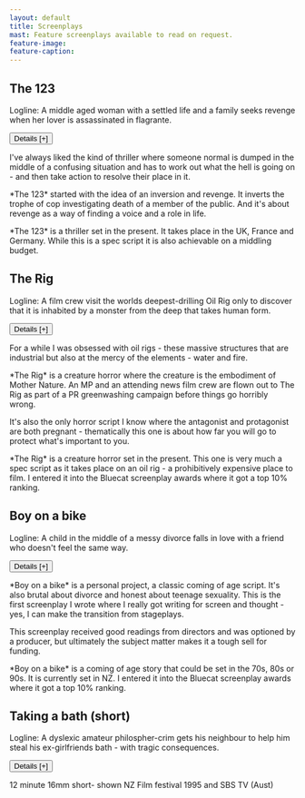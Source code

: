 ```yaml
---
layout: default
title: Screenplays
mast: Feature screenplays available to read on request.
feature-image:
feature-caption:
---
```


<section>

<h2>The 123</h2>

<p class="logline">Logline: A middle aged woman with a settled life and a family seeks revenge when her lover is assassinated in flagrante.</p>

<button type="button" class="collapsible" aria-label="Show details screen play called the one two three">Details [+]</button>
<div class="content">
<p>I've always liked the kind of thriller where someone normal is dumped in the middle of a confusing situation and has to work out what the hell is going on - and then take action to resolve their place in it.</p>
<p>*The 123* started with the idea of an inversion and revenge. It inverts the trophe of cop investigating death of a member of the public. And it's about revenge as a way of finding a voice and a role in life. </p>

<p class="details">*The 123* is a thriller set in the present. It takes place in the UK, France and Germany. While this is a spec script it is also achievable on a middling budget.</p>
</div>


<h2>The Rig</h2>

<p class="logline">Logline: A film crew visit the worlds deepest-drilling Oil Rig only to discover that it is inhabited by a monster from the deep that takes human form.</p>

<button type="button" class="collapsible" aria-label="Show details screen play called The Rig">Details [+]</button>
<div class="content">
<p>For a while I was obsessed with oil rigs - these massive structures that are industrial but also at the mercy of the elements - water and fire.</p>
<p>*The Rig* is a creature horror where the creature is the embodiment of Mother Nature. An MP and an attending news film crew are flown out to The Rig as part of a PR greenwashing campaign before things go horribly wrong.</p>
<p>It's also the only horror script I know where the antagonist and protagonist are both pregnant - thematically this one is about how far you will go to protect what's important to you.</p>

<p class="details">*The Rig* is a creature horror set in the present. This one is very much a spec script as it takes place on an oil rig - a prohibitively expensive place to film. I entered it into the Bluecat screenplay awards where it got a top 10% ranking.</p>
</div>


<h2>Boy on a bike</h2>

<p class="logline">Logline: A child in the middle of a messy divorce falls in love with a friend who doesn't feel the same way.</p>

<button type="button" class="collapsible" aria-label="Show details screen play called Boy on a bike">Details [+]</button>
<div class="content">

<p>*Boy on a bike* is a personal project, a classic coming of age script. It's also brutal about divorce and honest about teenage sexuality. This is the first screenplay I wrote where I really got writing for screen and thought - yes, I can make the transition from stageplays. </p>
<p>This screenplay received good readings from directors and was optioned by a producer, but ultimately the subject matter makes it a tough sell for funding.</p>
<p class="details">*Boy on a bike* is a coming of age story that could be set in the 70s, 80s or 90s. It is currently set in NZ. I entered it into the Bluecat screenplay awards where it got a top 10% ranking.</p>
</div>

<h2>Taking a bath (short)</h2>

<p class="logline">Logline: A dyslexic amateur philospher-crim gets his neighbour to help him steal his ex-girlfriends bath - with tragic consequences.</p>

<button type="button" class="collapsible" aria-label="Show details screen play called Boy on a bike">Details [+]</button>
<div class="content">

<p class="details">12 minute 16mm short-  shown NZ Film festival 1995 and SBS TV (Aust)
</p>
</div>
